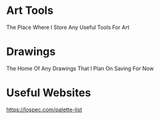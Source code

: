 # Art Tools 
The Place Where I Store Any Useful Tools For Art

# Drawings
The Home Of Any Drawings That I Plan On Saving For Now

# Useful Websites
https://lospec.com/palette-list
